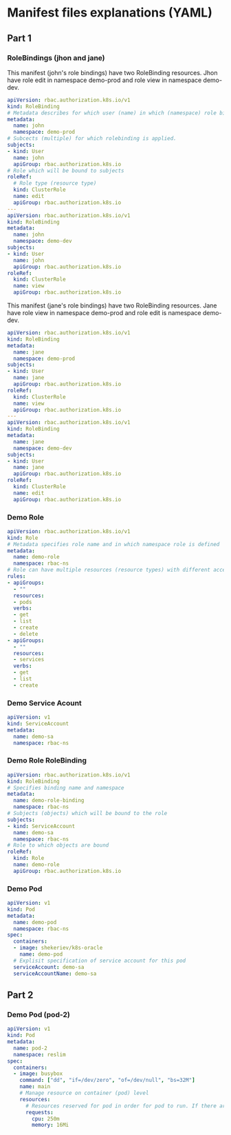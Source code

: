 # Manifest files explanations (YAML)

## Part 1

### RoleBindings (jhon and jane)

This manifest (john's role bindings) have two RoleBinding resources. Jhon have role edit in namespace demo-prod and role view in namespace demo-dev.

```yaml
apiVersion: rbac.authorization.k8s.io/v1
kind: RoleBinding
# Metadata describes for which user (name) in which (namespace) role binding is set
metadata:
  name: john
  namespace: demo-prod
# Subcects (multiple) for which rolebinding is applied.
subjects:
- kind: User
  name: john
  apiGroup: rbac.authorization.k8s.io
# Role which will be bound to subjects
roleRef:
  # Role type (resource type) 
  kind: ClusterRole
  name: edit
  apiGroup: rbac.authorization.k8s.io
---
apiVersion: rbac.authorization.k8s.io/v1
kind: RoleBinding
metadata:
  name: john
  namespace: demo-dev
subjects:
- kind: User
  name: john
  apiGroup: rbac.authorization.k8s.io
roleRef:
  kind: ClusterRole
  name: view
  apiGroup: rbac.authorization.k8s.io
```

This manifest (jane's role bindings) have two RoleBinding resources. Jane have role view in namespace demo-prod and role edit is namespace demo-dev.

```yaml
apiVersion: rbac.authorization.k8s.io/v1
kind: RoleBinding
metadata:
  name: jane
  namespace: demo-prod
subjects:
- kind: User
  name: jane
  apiGroup: rbac.authorization.k8s.io
roleRef:
  kind: ClusterRole
  name: view
  apiGroup: rbac.authorization.k8s.io
---
apiVersion: rbac.authorization.k8s.io/v1
kind: RoleBinding
metadata:
  name: jane
  namespace: demo-dev
subjects:
- kind: User
  name: jane
  apiGroup: rbac.authorization.k8s.io
roleRef:
  kind: ClusterRole
  name: edit
  apiGroup: rbac.authorization.k8s.io
```

### Demo Role 

```yaml
apiVersion: rbac.authorization.k8s.io/v1
kind: Role
# Metadata specifies role name and in which namespace role is defined
metadata:
  name: demo-role
  namespace: rbac-ns
# Role can have multiple resources (resource types) with different access rights (verbs)
rules:
- apiGroups:
  - ""
  resources:
  - pods
  verbs:
  - get
  - list
  - create
  - delete
- apiGroups:
  - ""
  resources:
  - services
  verbs:
  - get
  - list
  - create
```

### Demo Service Acount

```yaml
apiVersion: v1
kind: ServiceAccount
metadata:
  name: demo-sa
  namespace: rbac-ns
```

### Demo Role RoleBinding

```yaml
apiVersion: rbac.authorization.k8s.io/v1
kind: RoleBinding
# Specifies binding name and namespace
metadata:
  name: demo-role-binding
  namespace: rbac-ns
# Subjects (objects) which will be bound to the role
subjects:
- kind: ServiceAccount
  name: demo-sa
  namespace: rbac-ns
# Role to which objects are bound
roleRef:
  kind: Role
  name: demo-role
  apiGroup: rbac.authorization.k8s.io
```

### Demo Pod

```yaml
apiVersion: v1
kind: Pod
metadata:
  name: demo-pod
  namespace: rbac-ns
spec:
  containers:
  - image: shekeriev/k8s-oracle
    name: demo-pod
  # Explisit specification of service account for this pod
  serviceAccount: demo-sa
  serviceAccountName: demo-sa
```

## Part 2

### Demo Pod (pod-2)

```yaml
apiVersion: v1
kind: Pod
metadata:
  name: pod-2
  namespace: reslim
spec:
  containers:
  - image: busybox
    command: ["dd", "if=/dev/zero", "of=/dev/null", "bs=32M"]
    name: main
    # Manage resource on container (pod) level
    resources:
      # Resources reserved for pod in order for pod to run. If there are no such free (unreserved) resources the pod won't start
      requests:
        cpu: 250m
        memory: 16Mi
```
